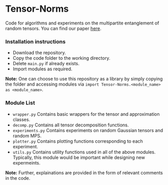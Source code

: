 # Tensor-Norms
Code for algorithms and experiments on the multipartite entanglement of random tensors. You can find our paper [here](https://arxiv.org/abs/2209.11754).
### Installation instructions
- Download the repository.
- Copy the code folder to the working directory.
- Delete ```main.py``` if already exists.
- Import modules as required.

**Note:** One can choose to use this repository as a library by simply copying the folder and accessing modules via ```import Tensor-Norms.<module_name> as <module_name>```.

### Module List

- ```wrapper.py``` Contains basic wrappers for the tensor and approximation classes.
- ```decomp.py``` Contains all tensor decomposition functions.
- ```experiments.py``` Contains experiments on random Gaussian tensors and random MPS.
- ```plotter.py``` Contains plotting functions corresponding to each experiment.
- ```utils.py``` Contains utility functions used in all of the above modules. Typically, this module would be important while designing new expermeints.

**Note:** Further, explainations are provided in the form of relevant comments in the code.
